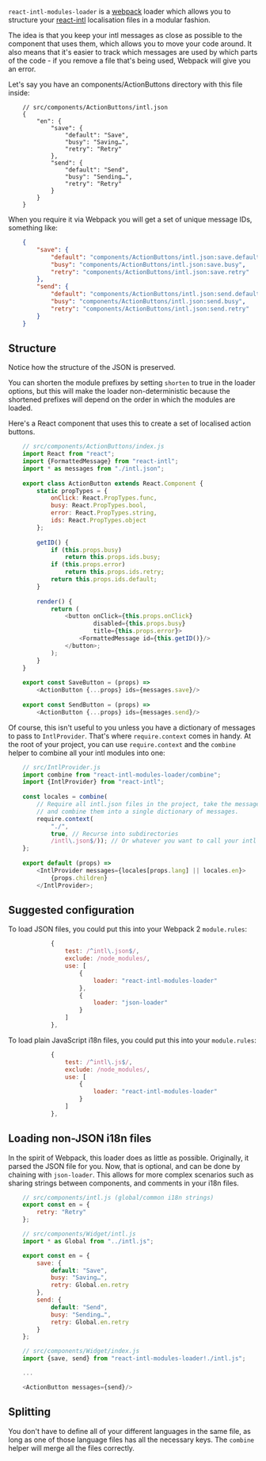 `react-intl-modules-loader` is a [webpack](https://github.com/webpack/webpack) 
loader which allows you to structure your 
[react-intl](https://github.com/yahoo/react-intl) localisation files in a 
modular fashion.

The idea is that you keep your intl messages as close as possible to the 
component that uses them, which allows you to move your code around. It also 
means that it's easier to track which messages are used by which parts of the 
code - if you remove a file that's being used, Webpack will give you an error.

Let's say you have an components/ActionButtons directory with this file inside:
```
    // src/components/ActionButtons/intl.json
    {
        "en": {
            "save": {
                "default": "Save",
                "busy": "Saving…",
                "retry": "Retry"
            },
            "send": {
                "default": "Send",
                "busy": "Sending…",
                "retry": "Retry"
            }
        }
    }
```

When you require it via Webpack you will get a set of unique message IDs,
something like:
```json
    {
        "save": {
            "default": "components/ActionButtons/intl.json:save.default",
            "busy": "components/ActionButtons/intl.json:save.busy",
            "retry": "components/ActionButtons/intl.json:save.retry"
        },
        "send": {
            "default": "components/ActionButtons/intl.json:send.default",
            "busy": "components/ActionButtons/intl.json:send.busy",
            "retry": "components/ActionButtons/intl.json:send.retry"
        }
    }
```

## Structure

Notice how the structure of the JSON is preserved. 

You can shorten the module prefixes by setting `shorten` to true in the loader 
options, but this will make the loader non-deterministic because the shortened
prefixes will depend on the order in which the modules are loaded.

Here's a React component that uses this to create a set of localised action
buttons.
```js
    // src/components/ActionButtons/index.js
    import React from "react";
    import {FormattedMessage} from "react-intl";
    import * as messages from "./intl.json";
    
    export class ActionButton extends React.Component {
        static propTypes = {
            onClick: React.PropTypes.func,
            busy: React.PropTypes.bool,
            error: React.PropTypes.string,
            ids: React.PropTypes.object
        };
        
        getID() {
            if (this.props.busy)
                return this.props.ids.busy;
            if (this.props.error)
                return this.props.ids.retry;
            return this.props.ids.default;
        }
        
        render() {
            return (
                <button onClick={this.props.onClick}
                        disabled={this.props.busy}
                        title={this.props.error}>
                    <FormattedMessage id={this.getID()}/>
                </button>;
            );
        }
    }
    
    export const SaveButton = (props) => 
        <ActionButton {...props} ids={messages.save}/>
        
    export const SendButton = (props) => 
        <ActionButton {...props} ids={messages.send}/>
```

Of course, this isn't useful to you unless you have a dictionary of messages to
pass to `IntlProvider`. That's where `require.context` comes in handy. At the 
root of your project, you can use `require.context` and the `combine` helper to
combine all your intl modules into one:

```js
    // src/IntlProvider.js
    import combine from "react-intl-modules-loader/combine";
    import {IntlProvider} from "react-intl";
    
    const locales = combine(
        // Require all intl.json files in the project, take the messages from each, 
        // and combine them into a single dictionary of messages.
        require.context(
            "./",
            true, // Recurse into subdirectories
            /intl\.json$/)); // Or whatever you want to call your intl files.
    };
    
    export default (props) => 
        <IntlProvider messages={locales[props.lang] || locales.en}>
            {props.children}
        </IntlProvider>;
```
## Suggested configuration

To load JSON files, you could put this into your Webpack 2 `module.rules`:

```js
            {
                test: /^intl\.json$/,
                exclude: /node_modules/,
                use: [
                    {
                        loader: "react-intl-modules-loader"
                    },
                    {
                        loader: "json-loader"
                    }
                ]
            },
```

To load plain JavaScript i18n files, you could put this into your `module.rules`:

```js
            {
                test: /^intl\.js$/,
                exclude: /node_modules/,
                use: [
                    {
                        loader: "react-intl-modules-loader"
                    }
                ]
            },
```

## Loading non-JSON i18n files

In the spirit of Webpack, this loader does as little as possible.
Originally, it parsed the JSON file for you. Now, that is optional, and can 
be done by chaining with `json-loader`. This allows for more complex scenarios
such as sharing strings between components, and comments in your i18n files.

```js
    // src/components/intl.js (global/common i18n strings)
    export const en = {
        retry: "Retry"
    };
```

```js
    // src/components/Widget/intl.js
    import * as Global from "../intl.js";

    export const en = {
        save: {
            default: "Save",
            busy: "Saving…",
            retry: Global.en.retry
        },
        send: {
            default: "Send",
            busy: "Sending…",
            retry: Global.en.retry
        }
    };
```

```js
    // src/components/Widget/index.js
    import {save, send} from "react-intl-modules-loader!./intl.js";

    ...

    <ActionButton messages={send}/> 
```

## Splitting

You don't have to define all of your different languages in the same file,
as long as one of those language files has all the necessary keys. The 
`combine` helper will merge all the files correctly.